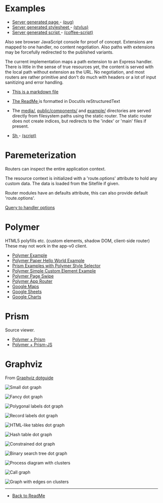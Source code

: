 Examples
========

- [ Server generated page ](./server-generated-page) - [(pug)](./server-generated-page.pug)
- [ Server generated stylesheet ](./server-generated-stylesheet) - [(stylus)](./server-generated-stylesheet.styl)
- [ Server generated script ](./server-generated-javascript) - [(coffee-script)](./server-generated-javascript.coffee)


Also see browser JavaScript console for proof of concept.
Extensions are mapped to one handler, no content negotiation.
Also paths with extensions may be forcefully redirected to the published
variants.

The current implementation maps a path extension to an Express handler. There is
little in the sense of true resources yet, the content is served with the local
path without extension as the URL. No negotiation, and most routers are rather
primitive and don't do much with headers or a lot of input sanitizing and error
handling.

- [ This is a markdown file ](./main.md)
- [ The ReadMe ](/ReadMe.rst) is formatted in Docutils reStructuredText
- The [media/](/media/), [public/components/](/components/) and [example/](/example/) directories are served directly from filesystem paths using the static router. The static router does not create indices, but redirects to the 'index' or 'main' files if present.

- [ Sh ](./sh-script) - [(script)](./sh-script.sh)


# Paremeterization

Routers can inspect the entire application context.

The resource context is initialized with a 'route.options' attribute to hold any
custom data. The data is loaded from the Sitefile if given.

Router modules have an defaults attribute, this can also provide 
default 'route.options'.


[Query to handler options](/Sitefile/debug?pretty=true&bar[baz]=foo)



# Polymer

HTML5 polyfills etc. (custom elements, shadow DOM, client-side router)
These may not work in the app-v0 client.

- [ Polymer Example ](./polymer-example)
- [ Polymer Paper Hello World Example ](./polymer-paper-hello-world#sf:xref:.main)
- [ Prism Examples with Polymer Style Selector ](./prism)
- [ Polymer Simple Custom Element Example ](./polymer-custom)
- [ Polymer Page Swipe](./polymer-page-swipe)
- [ Polymer App Router ](./polymer-app-router)
- [ Google Maps ](./gwc-map-1)
- [ Google Sheets ](./gwc-sheets-1)
- [ Google Charts ](./gwc-chart-1)


# Prism

Source viewer.

- [ Polymer + Prism ](./prism)
- [ Polymer + Prism-JS ](./prism-js)


# Graphviz

From [ Graphviz dotguide ](http://www.graphviz.org/pdf/dotguide.pdf)

![ Small dot graph ](./graphviz-small-graph.dot.png "Small diagram")

![ Fancy dot graph ](./graphviz-fancy-graph.dot.png "Fancy diagram")

![ Polygonal labels dot graph ](./graphviz-polygonal-labels-graph.dot.png "Diagram with polygonal labels")

![ Record labels dot graph ](./graphviz-record-labels-graph.dot.png "Diagram with record labels")

![ HTML-like tables dot graph ](./graphviz-html-labels-graph.dot.png "Diagram with html labels")

![ Hash table dot graph ](./graphviz-hash-table-graph.dot.png)

![ Constrained dot graph ](./graphviz-constrained-graph.dot.png)

![ Binary search tree dot graph ](./graphviz-binary-search-tree-graph.dot.png)

![ Process diagram with clusters ](./graphviz-process-cluster-graph.dot.png)

![ Call graph ](./graphviz-call-graph.dot.png)

![ Graph with edges on clusters ](./graphviz-edge-cluster-graph.dot.png)



***

- [ Back to ReadMe ](/ReadMe)


